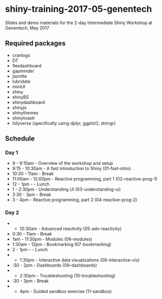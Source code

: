 # shiny-training-2017-05-genentech

Slides and demo materials for the 2-day Intermediate Shiny Workshop at Genentech, May 2017

## Required packages

- cranlogs
- DT
- flexdashboard
- gapminder
- jsonlite
- lubridate
- miniUI
- shiny
- shinyBS
- shinydashboard
- shinyjs
- shinythemes
- shinytoastr
- tidyverse (specifically using dplyr, ggplot2, stringr)

## Schedule

### Day 1

- 9 - 9:15am        - Overview of the workshop and setup
- 9:15 - 10:30am    - A fast introduction to Shiny (01-fast-intro)
- 10:30 - 11am      -	Break
- 11:00am - 12:00pm - Reactive programming, part 1 (02-reactive-prog-1)
- 12 - 1pm - 		  - Lunch
- 1 - 2:30pm 	      - Understanding UI (03-understanding-ui)
- 2:30 - 3pm        - Break
- 3 - 4pm           - Reactive programming, part 2 (04-reactive-prog-2)

### Day 2

-  - 10:30am       - Advanced reactivity (05-adv-reactivity)
- 0:30 - 11am      -	Break
- 1am - 11:30pm    - Modules (06-modules)
- 1:30am - 12pm    - Bookmarking (07-bookmarking)
- 2 - 1pm - 		  - Lunch
-  - 1:30pm		  - Interactive data visualizations (08-interactive-viz)
- :30 - 2pm        - Dashboards (09-dashboards)
-  - 2:30pm 	      - Troubleshooting (10-troubleshooting)
- :30 - 3pm        - Break
-  - 4pm           - Guided sandbox exercise (11-sandbox)
